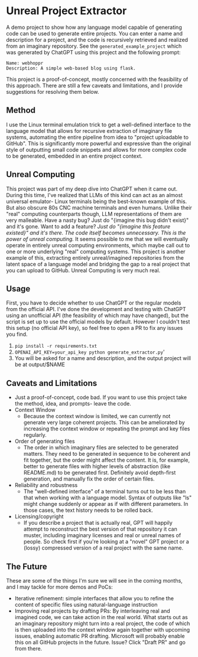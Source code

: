 # Unreal Project Extractor
A demo project to show how any language model capable of generating code can be used to generate entire projects. You can enter a name and description for a project, and the code is recursively retrieved and realized from an imaginary repository. See the `generated_example_project` which was generated by ChatGPT using this project and the following prompt:

    Name: webhoppr
    Description: A simple web-based blog using flask.

This project is a proof-of-concept, mostly concerned with the feasibility of this approach. There are still a few caveats and limitations, and I provide suggestions for resolving them below.

## Method
I use the Linux terminal emulation trick to get a well-defined interface to the language model that allows for recursive extraction of imaginary file systems, automating the entire pipeline from idea to "project uploadable to GitHub". This is significantly more powerful and expressive than the original style of outputting small code snippets and allows for more complex code to be generated, embedded in an entire project context. 

## Unreal Computing
This project was part of my deep dive into ChatGPT when it came out. During this time, I've realized that LLMs of this kind can act as an almost universal emulator- Linux terminals being the best-known example of this. But also obscure 80s CNC machine terminals and even humans. Unlike their "real" computing counterparts though, LLM representations of them are very malleable. Have a nasty bug? Just do "{imagine this bug didn't exist}" and it's gone. Want to add a feature? *Just do "{imagine this feature existed}" and it's there. The code itself becomes unnecessary. This is the power of unreal computing.* It seems possible to me that we will eventually operate in entirely unreal computing environments, which maybe call out to one or more underlying "real" computing systems. This project is another example of this, extracting entirely unreal/imagined repositories from the latent space of a language model and bridging the gap to a real project that you can upload to GitHub. Unreal Computing is very much real.   

## Usage
First, you have to decide whether to use ChatGPT or the regular models from the official API. I've done the development and testing with ChatGPT using an unofficial API (the feasibility of which may have changed), but the script is set up to use the official models by default. However I couldn't test this setup (no official API key), so feel free to open a PR to fix any issues you find. 

1. `pip install -r requirements.txt`
2. `OPENAI_API_KEY=your_api_key python generate_extractor.py`'
3. You will be asked for a name and description, and the output project will be at output/$NAME

## Caveats and Limitations
- Just a proof-of-concept, code bad. If you want to use this project take the method, idea, and prompts- leave the code.
- Context Window
  - Because the context window is limited, we can currently not generate very large coherent projects. This can be ameliorated by increasing the context window or repeating the prompt and key files regularly.
- Order of generating files
  - The order in which imaginary files are selected to be generated matters. They need to be generated in sequence to be coherent and fit together, but the order might affect the content. It is, for example, better to generate files with higher levels of abstraction (like README.md) to be generated first. Definitely avoid depth-first generation, and manually fix the order of certain files.
- Reliability and robustness
  - The "well-defined interface" of a terminal turns out to be less than that when working with a language model. Syntax of outputs like "ls" might change suddenly or appear as if with different parameters. In those cases, the text history needs to be rolled back.
- Licensing/copyright
  - If you describe a project that is actually real, GPT will happily attempt to reconstruct the best version of that repository it can muster, including imaginary licenses and real or unreal names of people. So check first if you're looking at a "novel" GPT project or a (lossy) compressed version of a real project with the same name.

## The Future
These are some of the things I'm sure we will see in the coming months, and I may tackle for more demos and PoCs:
- Iterative refinement: simple interfaces that allow you to refine the content of specific files using natural-language instruction
- Improving real projects by drafting PRs: By interleaving real and imagined code, we can take action in the real world. What starts out as an imaginary repository might turn into a real project, the code of which is then uploaded into the context window again together with upcoming issues, enabling automatic PR drafting. Microsoft will probably enable this on all GitHub projects in the future. Issue? Click "Draft PR" and go from there.
